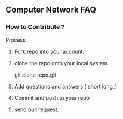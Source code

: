 
## Computer Network FAQ



### How to Contribute ?

Process

1. Fork repo into your account.

2. clone the repo onto your local system.

   git clone repo.git

3. Add questions and answers ( short long_)

4. Commit and push to your repo

5. send pull request.

